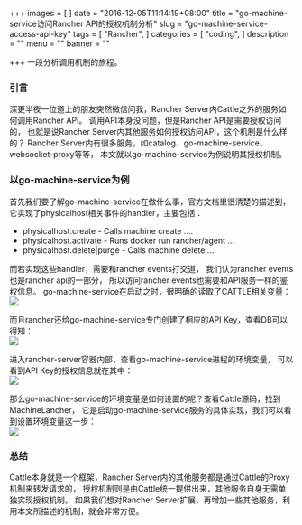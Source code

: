 +++
images = [
]
date = "2016-12-05T11:14:19+08:00"
title = "go-machine-service访问Rancher API的授权机制分析"
slug = "go-machine-service-access-api-key"
tags = [
    "Rancher",
]
categories = [
    "coding",
]
description = ""
menu = ""
banner = ""

+++
一段分析调用机制的旅程。
<!--more-->
### 引言
深更半夜一位道上的朋友突然微信问我，Rancher Server内Cattle之外的服务如何调用Rancher API。
调用API本身没问题，但是Rancher API是需要授权访问的，
也就是说Rancher Server内其他服务如何授权访问API，这个机制是什么样的？
Rancher Server内有很多服务，如catalog、go-machine-service、websocket-proxy等等，
本文就以go-machine-service为例说明其授权机制。

### 以go-machine-service为例
首先我们要了解go-machine-service在做什么事，官方文档里很清楚的描述到，
它实现了physicalhost相关事件的handler，主要包括：

* physicalhost.create - Calls machine create ....
* physicalhost.activate - Runs docker run rancher/agent ...
* physicalhost.delete|purge - Calls machine delete ...

而若实现这些handler，需要和rancher events打交道，
我们认为rancher events也是rancher api的一部分，
所以访问rancher events也需要和API服务一样的鉴权信息。
go-machine-service在启动之时，很明确的读取了CATTLE相关变量：  
![](http://ww3.sinaimg.cn/large/006y8lVajw1fafqwxo6pyj30ir0ccdhx.jpg)

而且rancher还给go-machine-service专门创建了相应的API Key，查看DB可以得知：  
![](http://ww3.sinaimg.cn/large/006y8lVajw1fafqxbv1wbj30f90iwgnb.jpg)

进入rancher-server容器内部，查看go-machine-service进程的环境变量，
可以看到API Key的授权信息就在其中：  
![](http://ww3.sinaimg.cn/large/006y8lVajw1fafqxofpl1j30m805dmz0.jpg)

那么go-machine-service的环境变量是如何设置的呢？查看Cattle源码，找到MachineLancher，
它是启动go-machine-service服务的具体实现，我们可以看到设置环境变量这一步：  
![](http://ww1.sinaimg.cn/large/006y8lVajw1fafqy3ywfbj30gg03tt9w.jpg)

### 总结
Cattle本身就是一个框架，Rancher Server内的其他服务都是通过Cattle的Proxy机制来转发请求的，
授权机制则是由Cattle统一提供出来，其他服务自身无需单独实现授权机制。
如果我们想对Rancher Server扩展，再增加一些其他服务，利用本文所描述的机制，就会非常方便。


